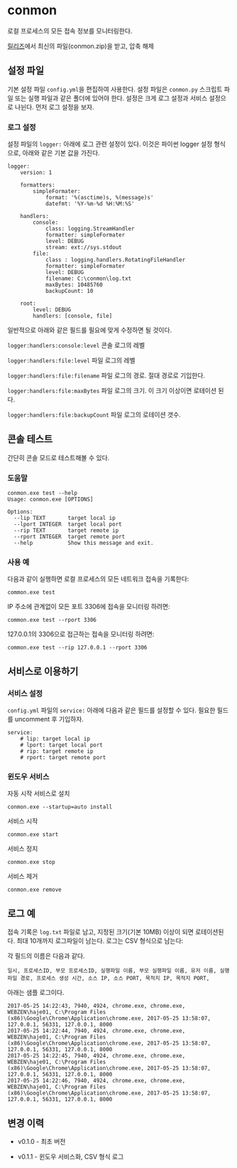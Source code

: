 # conmon

로컬 프로세스의 모든 접속 정보를 모니터링한다.

[릴리즈](https://github.com/haje01/conmon/releases)에서 최신의 파일(conmon.zip)을 받고, 압축 해제


## 설정 파일

기본 설정 파일 `config.yml`을 편집하여 사용한다. 설정 파일은 `conmon.py` 스크립트 파일 또는 실행 파일과 같은 폴더에 있어야 한다. 설정은 크게 로그 설정과 서비스 설정으로 나뉜다. 먼저 로그 설정을 보자.

### 로그 설정

설정 파일의 `logger:` 아래에 로그 관련 설정이 있다. 이것은 파이썬 logger 설정 형식으로, 아래와 같은 기본 값을 가진다.

    logger:
        version: 1

        formatters:
            simpleFormater:
                format: '%(asctime)s, %(message)s'
                datefmt: '%Y-%m-%d %H:%M:%S'

        handlers:
            console:
                class: logging.StreamHandler
                formatter: simpleFormater
                level: DEBUG
                stream: ext://sys.stdout
            file:
                class : logging.handlers.RotatingFileHandler
                formatter: simpleFormater
                level: DEBUG
                filename: C:\conmon\log.txt
                maxBytes: 10485760
                backupCount: 10

        root:
            level: DEBUG
            handlers: [console, file]

일반적으로 아래와 같은 필드를 필요에 맞게 수정하면 될 것이다.

`logger:handlers:console:level` 콘솔 로그의 레벨

`logger:handlers:file:level` 파일 로그의 레벨

`logger:handlers:file:filename` 파일 로그의 경로. 절대 경로로 기입한다.

`logger:handlers:file:maxBytes` 파일 로그의 크기. 이 크기 이상이면 로테이션 된다.

`logger:handlers:file:backupCount` 파일 로그의 로테이션 갯수.

## 콘솔 테스트

간단히 콘솔 모드로 테스트해볼 수 있다.

### 도움말

    conmon.exe test --help
    Usage: conmon.exe [OPTIONS]

    Options:
      --lip TEXT       target local ip
      --lport INTEGER  target local port
      --rip TEXT       target remote ip
      --rport INTEGER  target remote port
      --help           Show this message and exit.

### 사용 예

다음과 같이 실행하면 로컬 프로세스의 모든 네트워크 접속을 기록한다:

    common.exe test

IP 주소에 관계없이 모든 포트 3306에 접속을 모니터링 하려면:

    common.exe test --rport 3306

127.0.0.1의 3306으로 접근하는 접속을 모니터링 하려면:

    common.exe test --rip 127.0.0.1 --rport 3306


## 서비스로 이용하기

### 서비스 설정

`config.yml` 파일의  `service:` 아래에 다음과 같은 필드를 설정할 수 있다. 필요한 필드를 uncomment 후 기입하자.

    service:
        # lip: target local ip
        # lport: target local port
        # rip: target remote ip
        # rport: target remote port


### 윈도우 서비스

자동 시작 서비스로 설치

    conmon.exe --startup=auto install

서비스 시작

    conmon.exe start

서비스 정지

    conmon.exe stop

서비스 제거

    conmon.exe remove


## 로그 예

접속 기록은 `log.txt` 파일로 남고, 지정된 크기(기본 10MB) 이상이 되면 로테이션된다. 최대 10개까지 로그파일이 남는다. 로그는 CSV 형식으로 남는다:

각 필드의 이름은 다음과 같다.

    일시, 프로세스ID, 부모 프로세스ID, 실행파일 이름, 부모 실행파일 이름, 유저 이름, 실행파일 경로, 프로세스 생성 시간, 소스 IP, 소스 PORT, 목적지 IP, 목적지 PORT,

아래는 샘플 로그이다.

    2017-05-25 14:22:43, 7940, 4924, chrome.exe, chrome.exe, WEBZEN\haje01, C:\Program Files (x86)\Google\Chrome\Application\chrome.exe, 2017-05-25 13:58:07, 127.0.0.1, 56331, 127.0.0.1, 8000
    2017-05-25 14:22:44, 7940, 4924, chrome.exe, chrome.exe, WEBZEN\haje01, C:\Program Files (x86)\Google\Chrome\Application\chrome.exe, 2017-05-25 13:58:07, 127.0.0.1, 56331, 127.0.0.1, 8000
    2017-05-25 14:22:45, 7940, 4924, chrome.exe, chrome.exe, WEBZEN\haje01, C:\Program Files (x86)\Google\Chrome\Application\chrome.exe, 2017-05-25 13:58:07, 127.0.0.1, 56331, 127.0.0.1, 8000
    2017-05-25 14:22:46, 7940, 4924, chrome.exe, chrome.exe, WEBZEN\haje01, C:\Program Files (x86)\Google\Chrome\Application\chrome.exe, 2017-05-25 13:58:07, 127.0.0.1, 56331, 127.0.0.1, 8000


## 변경 이력

- v0.1.0 - 최초 버전

- v0.1.1 - 윈도우 서비스화, CSV 형식 로그
